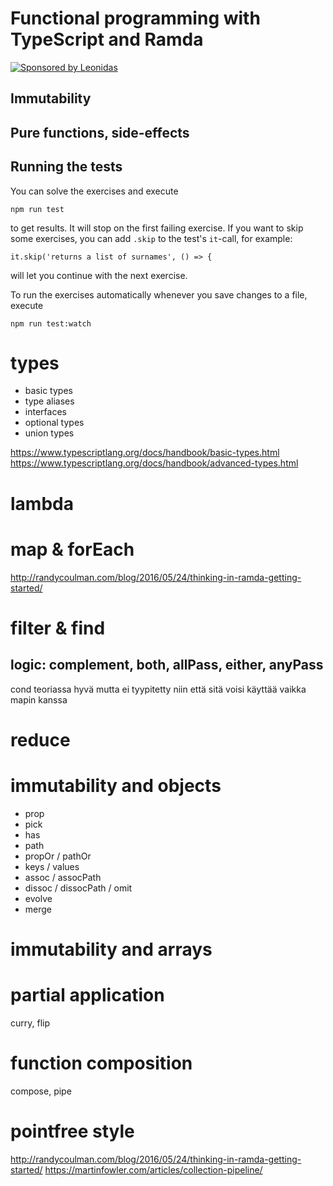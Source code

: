 Functional programming with TypeScript and Ramda
================================================

[![Sponsored by Leonidas](https://img.shields.io/badge/sponsored%20by-leonidas-389fc1.svg)](https://leonidasoy.fi/opensource)

Immutability
------------

Pure functions, side-effects
----------------------------

Running the tests
-----------------

You can solve the exercises and execute

    npm run test

to get results. It will stop on the first failing exercise. If you want to skip
some exercises, you can add `.skip` to the test's `it`-call, for example:

    it.skip('returns a list of surnames', () => {

will let you continue with the next exercise.

To run the exercises automatically whenever you save changes to a file, execute

    npm run test:watch


types
=====

* basic types
* type aliases
* interfaces
* optional types
* union types

https://www.typescriptlang.org/docs/handbook/basic-types.html
https://www.typescriptlang.org/docs/handbook/advanced-types.html

lambda
======


map & forEach
=============

http://randycoulman.com/blog/2016/05/24/thinking-in-ramda-getting-started/


filter & find
=============

logic: complement, both, allPass, either, anyPass
-------------------------------------------------

cond teoriassa hyvä mutta ei tyypitetty niin että sitä voisi käyttää vaikka mapin kanssa

reduce
======


immutability and objects
========================
* prop
* pick
* has
* path
* propOr / pathOr
* keys / values
* assoc / assocPath
* dissoc / dissocPath / omit
* evolve
* merge

immutability and arrays
=======================

partial application
===================

curry, flip

function composition
====================

compose, pipe


pointfree style
===============

http://randycoulman.com/blog/2016/05/24/thinking-in-ramda-getting-started/
https://martinfowler.com/articles/collection-pipeline/
